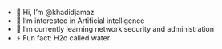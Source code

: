 - 👋 Hi, I’m @khadidjamaz
- 👀 I’m interested in Artificial intelligence
- 🌱 I’m currently learning network security and administration
- ⚡ Fun fact: H2o called water

<!---
khadidjamaz/khadidjamaz is a ✨ special ✨ repository because its `README.md` (this file) appears on your GitHub profile.
You can click the Preview link to take a look at your changes.
--->
